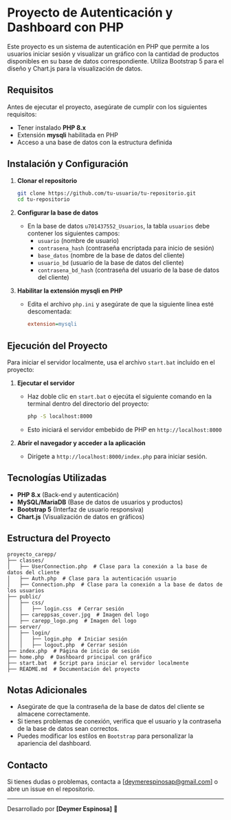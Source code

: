 # Proyecto de Autenticación y Dashboard con PHP

Este proyecto es un sistema de autenticación en PHP que permite a los usuarios iniciar sesión y visualizar un gráfico con la cantidad de productos disponibles en su base de datos correspondiente. Utiliza Bootstrap 5 para el diseño y Chart.js para la visualización de datos.

## Requisitos

Antes de ejecutar el proyecto, asegúrate de cumplir con los siguientes requisitos:

- Tener instalado **PHP 8.x**
- Extensión **mysqli** habilitada en PHP
- Acceso a una base de datos con la estructura definida

## Instalación y Configuración

1. **Clonar el repositorio**
   ```sh
   git clone https://github.com/tu-usuario/tu-repositorio.git
   cd tu-repositorio
   ```

2. **Configurar la base de datos**
   - En la base de datos `u701437552_Usuarios`, la tabla `usuarios` debe contener los siguientes campos:
     - `usuario` (nombre de usuario)
     - `contrasena_hash` (contraseña encriptada para inicio de sesión)
     - `base_datos` (nombre de la base de datos del cliente)
     - `usuario_bd` (usuario de la base de datos del cliente)
     - `contrasena_bd_hash` (contraseña del usuario de la base de datos del cliente)

3. **Habilitar la extensión mysqli en PHP**
   - Edita el archivo `php.ini` y asegúrate de que la siguiente línea esté descomentada:
     ```ini
     extension=mysqli
     ```

## Ejecución del Proyecto

Para iniciar el servidor localmente, usa el archivo `start.bat` incluido en el proyecto:

1. **Ejecutar el servidor**
   - Haz doble clic en `start.bat` o ejecúta el siguiente comando en la terminal dentro del directorio del proyecto:
     ```sh
     php -S localhost:8000
     ```
   - Esto iniciará el servidor embebido de PHP en `http://localhost:8000`

2. **Abrir el navegador y acceder a la aplicación**
   - Dirígete a `http://localhost:8000/index.php` para iniciar sesión.

## Tecnologías Utilizadas

- **PHP 8.x** (Back-end y autenticación)
- **MySQL/MariaDB** (Base de datos de usuarios y productos)
- **Bootstrap 5** (Interfaz de usuario responsiva)
- **Chart.js** (Visualización de datos en gráficos)

## Estructura del Proyecto

```
proyecto_carepp/
├── classes/
│   ├── UserConnection.php  # Clase para la conexión a la base de datos del cliente
│   ├── Auth.php  # Clase para la autenticación usuario
│   ├── Connection.php  # Clase para la conexión a la base de datos de los usuarios
├── public/
│   ├── css/
│   │   ├── login.css  # Cerrar sesión
│   ├── careppsas_cover.jpg  # Imagen del logo
│   ├── carepp_logo.png  # Imagen del logo
├── server/
│   ├── login/
│   │   ├── login.php  # Iniciar sesión
│   │   ├── logout.php  # Cerrar sesión
├── index.php  # Página de inicio de sesión
├── home.php  # Dashboard principal con gráfico
├── start.bat  # Script para iniciar el servidor localmente
├── README.md  # Documentación del proyecto
```

## Notas Adicionales

- Asegúrate de que la contraseña de la base de datos del cliente se almacene correctamente.
- Si tienes problemas de conexión, verifica que el usuario y la contraseña de la base de datos sean correctos.
- Puedes modificar los estilos en `Bootstrap` para personalizar la apariencia del dashboard.

## Contacto

Si tienes dudas o problemas, contacta a [deymerespinosap@gmail.com] o abre un issue en el repositorio.

---

Desarrollado por **[Deymer Espinosa]** 🚀

